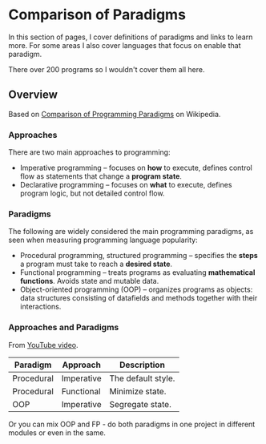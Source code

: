 # Comparison of Paradigms

In this section of pages, I cover definitions of paradigms and links to learn more. For some areas I also cover languages that focus on enable that paradigm.

There over 200 programs so I wouldn't cover them all here.


## Overview

Based on [Comparison of Programming Paradigms](https://en.m.wikipedia.org/wiki/Comparison_of_programming_paradigms) on Wikipedia.

### Approaches 

There are two main approaches to programming:

- Imperative programming – focuses on **how** to execute, defines control flow as statements that change a **program state**.
- Declarative programming – focuses on **what** to execute, defines program logic, but not detailed control flow.

### Paradigms

The following are widely considered the main programming paradigms, as seen when measuring programming language popularity:

- Procedural programming, structured programming – specifies the **steps** a program must take to reach a **desired state**.
- Functional programming – treats programs as evaluating **mathematical functions**. Avoids state and mutable data.
- Object-oriented programming (OOP) – organizes programs as objects: data structures consisting of datafields and methods together with their interactions.

### Approaches and Paradigms

From [YouTube video](https://youtu.be/QM1iUe6IofM).

Paradigm | Approach | Description 
---      | ---      | ---
Procedural | Imperative | The default style.
Procedural | Functional | Minimize state.
OOP | Imperative | Segregate state.

Or you can mix OOP and FP - do both paradigms in one project in different modules or even in the same.

